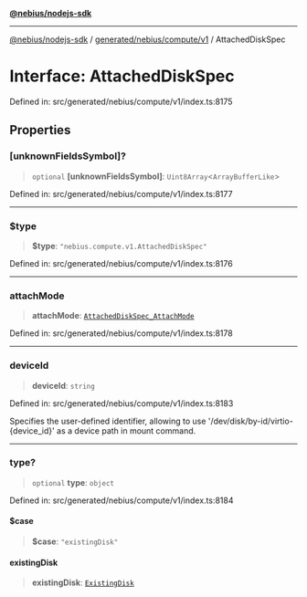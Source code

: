 [**@nebius/nodejs-sdk**](../../../../../README.md)

***

[@nebius/nodejs-sdk](../../../../../README.md) / [generated/nebius/compute/v1](../README.md) / AttachedDiskSpec

# Interface: AttachedDiskSpec

Defined in: src/generated/nebius/compute/v1/index.ts:8175

## Properties

### \[unknownFieldsSymbol\]?

> `optional` **\[unknownFieldsSymbol\]**: `Uint8Array`\<`ArrayBufferLike`\>

Defined in: src/generated/nebius/compute/v1/index.ts:8177

***

### $type

> **$type**: `"nebius.compute.v1.AttachedDiskSpec"`

Defined in: src/generated/nebius/compute/v1/index.ts:8176

***

### attachMode

> **attachMode**: [`AttachedDiskSpec_AttachMode`](../type-aliases/AttachedDiskSpec_AttachMode.md)

Defined in: src/generated/nebius/compute/v1/index.ts:8178

***

### deviceId

> **deviceId**: `string`

Defined in: src/generated/nebius/compute/v1/index.ts:8183

Specifies the user-defined identifier, allowing to use '/dev/disk/by-id/virtio-{device_id}' as a device path in mount command.

***

### type?

> `optional` **type**: `object`

Defined in: src/generated/nebius/compute/v1/index.ts:8184

#### $case

> **$case**: `"existingDisk"`

#### existingDisk

> **existingDisk**: [`ExistingDisk`](ExistingDisk.md)
